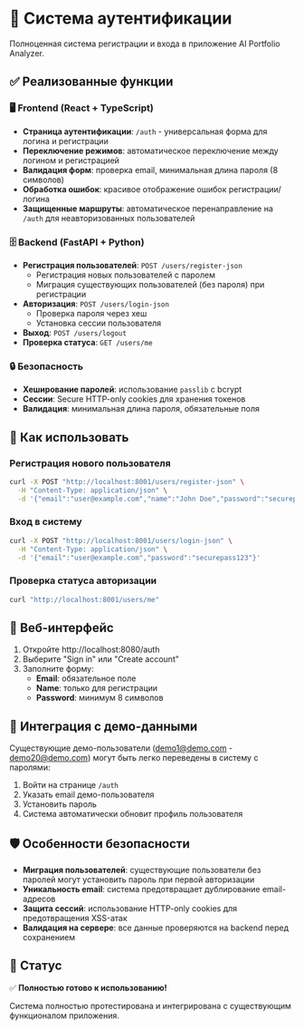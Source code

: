 # 🔐 Система аутентификации

Полноценная система регистрации и входа в приложение AI Portfolio Analyzer.

## ✅ Реализованные функции

### 🖥️ Frontend (React + TypeScript)
- **Страница аутентификации**: `/auth` - универсальная форма для логина и регистрации
- **Переключение режимов**: автоматическое переключение между логином и регистрацией
- **Валидация форм**: проверка email, минимальная длина пароля (8 символов)
- **Обработка ошибок**: красивое отображение ошибок регистрации/логина
- **Защищенные маршруты**: автоматическое перенаправление на `/auth` для неавторизованных пользователей

### 🗄️ Backend (FastAPI + Python)
- **Регистрация пользователей**: `POST /users/register-json`
  - Регистрация новых пользователей с паролем
  - Миграция существующих пользователей (без пароля) при регистрации
- **Авторизация**: `POST /users/login-json`
  - Проверка пароля через хеш
  - Установка сессии пользователя
- **Выход**: `POST /users/logout`
- **Проверка статуса**: `GET /users/me`

### 🔒 Безопасность
- **Хеширование паролей**: использование `passlib` с bcrypt
- **Сессии**: Secure HTTP-only cookies для хранения токенов
- **Валидация**: минимальная длина пароля, обязательные поля

## 🚀 Как использовать

### Регистрация нового пользователя
```bash
curl -X POST "http://localhost:8001/users/register-json" \
  -H "Content-Type: application/json" \
  -d '{"email":"user@example.com","name":"John Doe","password":"securepass123"}'
```

### Вход в систему
```bash
curl -X POST "http://localhost:8001/users/login-json" \
  -H "Content-Type: application/json" \
  -d '{"email":"user@example.com","password":"securepass123"}'
```

### Проверка статуса авторизации
```bash
curl "http://localhost:8001/users/me"
```

## 📱 Веб-интерфейс

1. Откройте http://localhost:8080/auth
2. Выберите "Sign in" или "Create account"
3. Заполните форму:
   - **Email**: обязательное поле
   - **Name**: только для регистрации
   - **Password**: минимум 8 символов

## 🔄 Интеграция с демо-данными

Существующие демо-пользователи (demo1@demo.com - demo20@demo.com) могут быть легко переведены в систему с паролями:

1. Войти на странице `/auth`
2. Указать email демо-пользователя
3. Установить пароль
4. Система автоматически обновит профиль пользователя

## 🛡️ Особенности безопасности

- **Миграция пользователей**: существующие пользователи без паролей могут установить пароль при первой авторизации
- **Уникальность email**: система предотвращает дублирование email-адресов
- **Защита сессий**: использование HTTP-only cookies для предотвращения XSS-атак
- **Валидация на сервере**: все данные проверяются на backend перед сохранением

## 🎯 Статус

✅ **Полностью готово к использованию!**

Система полностью протестирована и интегрирована с существующим функционалом приложения.







